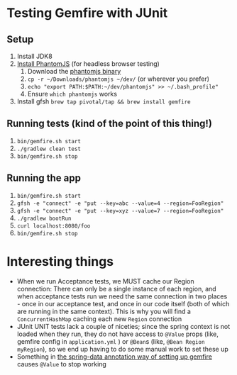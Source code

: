 # Testing Gemfire with JUnit

## Setup

1. Install JDK8
1. [Install PhantomJS](http://phantomjs.org/download.html) (for headless browser testing)
    1. Download the [phantomjs binary](https://github.com/eugene1g/phantomjs/releases/tag/2.0.0-bin)
    1. `cp -r ~/Downloads/phantomjs ~/dev/` (or wherever you prefer)
    1. `echo "export PATH:$PATH:~/dev/phantomjs" >> ~/.bash_profile"`
    1. Ensure `which phantomjs` works
1. Install gfsh `brew tap pivotal/tap && brew install gemfire`

## Running tests (kind of the point of this thing!)

1. `bin/gemfire.sh start`
1. `./gradlew clean test`
1. `bin/gemfire.sh stop`

## Running the app

1. `bin/gemfire.sh start`
1. `gfsh -e "connect" -e "put --key=abc --value=4 --region=FooRegion"`
1. `gfsh -e "connect" -e "put --key=xyz --value=7 --region=FooRegion"`
1. `./gradlew bootRun`
1. `curl localhost:8080/foo`
1. `bin/gemfire.sh stop`

# Interesting things

- When we run Acceptance tests, we MUST cache our Region connection: There can only be a single instance of each region,
  and when acceptance tests run we need the same connection in two places - once in our acceptance test, and once in
  our code itself (both of which are running in the same context). This is why you will find a `ConcurrentHashMap` caching
  each new `Region` connection
- JUnit UNIT tests lack a couple of niceties; since the spring context is not loaded when they run, they do not have
  access to `@Value` props (like, gemfire config in `application.yml` ) or `@Bean`s (like, `@Bean Region myRegion`), so
  we end up having to do some manual work to set these up
- Something in [the spring-data annotation way of setting up gemfire](https://github.com/jadekler/git-misc-2/blob/master/java-value-annotation-failure/server/src/main/java/demo/GemfireConfiguration.java)
  causes `@Value` to stop working